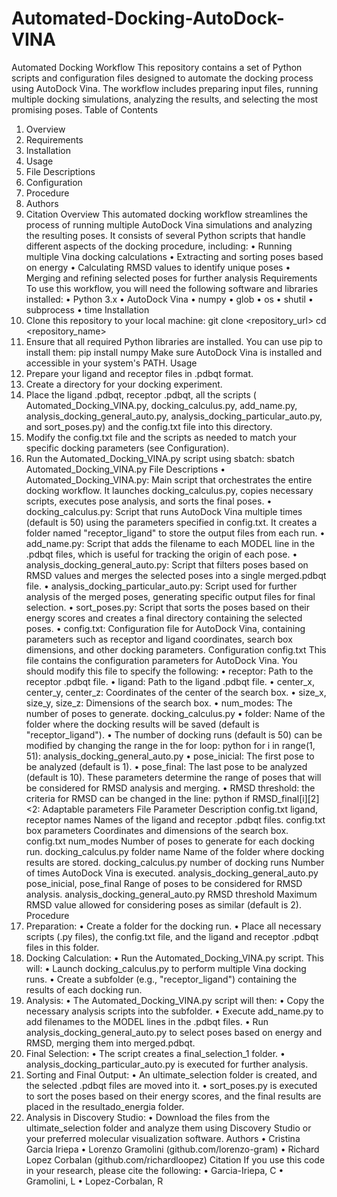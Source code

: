 # Automated-Docking-AutoDock-VINA
Automated Docking Workflow
This repository contains a set of Python scripts and configuration files designed to automate the docking process using AutoDock Vina. The workflow includes preparing input files, running multiple docking simulations, analyzing the results, and selecting the most promising poses.
Table of Contents
1.	Overview
2.	Requirements
3.	Installation
4.	Usage
5.	File Descriptions
6.	Configuration
7.	Procedure
8.	Authors
9.	Citation
Overview
This automated docking workflow streamlines the process of running multiple AutoDock Vina simulations and analyzing the resulting poses. It consists of several Python scripts that handle different aspects of the docking procedure, including:
•	Running multiple Vina docking calculations
•	Extracting and sorting poses based on energy
•	Calculating RMSD values to identify unique poses
•	Merging and refining selected poses for further analysis
Requirements
To use this workflow, you will need the following software and libraries installed:
•	Python 3.x
•	AutoDock Vina
•	numpy
•	glob
•	os
•	shutil
•	subprocess
•	time
Installation
1.	Clone this repository to your local machine:
git clone <repository_url>
cd <repository_name>
2.	Ensure that all required Python libraries are installed. You can use pip to install them:
pip install numpy
Make sure AutoDock Vina is installed and accessible in your system's PATH.
Usage
1.	Prepare your ligand and receptor files in .pdbqt format.
2.	Create a directory for your docking experiment.
3.	Place the ligand .pdbqt, receptor .pdbqt, all the scripts ( Automated_Docking_VINA.py, docking_calculus.py, add_name.py, analysis_docking_general_auto.py, analysis_docking_particular_auto.py, and sort_poses.py) and the config.txt file into this directory.
4.	Modify the config.txt file and the scripts as needed to match your specific docking parameters (see Configuration).
5.	Run the Automated_Docking_VINA.py script using sbatch:
sbatch Automated_Docking_VINA.py
File Descriptions
•	Automated_Docking_VINA.py: Main script that orchestrates the entire docking workflow. It launches docking_calculus.py, copies necessary scripts, executes pose analysis, and sorts the final poses.
•	docking_calculus.py: Script that runs AutoDock Vina multiple times (default is 50) using the parameters specified in config.txt. It creates a folder named "receptor_ligand" to store the output files from each run.
•	add_name.py: Script that adds the filename to each MODEL line in the .pdbqt files, which is useful for tracking the origin of each pose.
•	analysis_docking_general_auto.py: Script that filters poses based on RMSD values and merges the selected poses into a single merged.pdbqt file.
•	analysis_docking_particular_auto.py: Script used for further analysis of the merged poses, generating specific output files for final selection.
•	sort_poses.py: Script that sorts the poses based on their energy scores and creates a final directory containing the selected poses.
•	config.txt: Configuration file for AutoDock Vina, containing parameters such as receptor and ligand coordinates, search box dimensions, and other docking parameters.
Configuration
config.txt
This file contains the configuration parameters for AutoDock Vina. You should modify this file to specify the following:
•	receptor: Path to the receptor .pdbqt file.
•	ligand: Path to the ligand .pdbqt file.
•	center_x, center_y, center_z: Coordinates of the center of the search box.
•	size_x, size_y, size_z: Dimensions of the search box.
•	num_modes: The number of poses to generate.
docking_calculus.py
•	folder: Name of the folder where the docking results will be saved (default is "receptor_ligand").
•	The number of docking runs (default is 50) can be modified by changing the range in the for loop:
python
for i in range(1, 51):
analysis_docking_general_auto.py
•	pose_inicial: The first pose to be analyzed (default is 1).
•	pose_final: The last pose to be analyzed (default is 10).
These parameters determine the range of poses that will be considered for RMSD analysis and merging.
•	RMSD threshold: the criteria for RMSD can be changed in the line:
python
 if RMSD_final[i][2]<2:
Adaptable parameters
File	Parameter	Description
config.txt	ligand, receptor names	Names of the ligand and receptor .pdbqt files.
config.txt	box parameters	Coordinates and dimensions of the search box.
config.txt	num_modes	Number of poses to generate for each docking run.
docking_calculus.py	folder name	Name of the folder where docking results are stored.
docking_calculus.py	number of docking runs	Number of times AutoDock Vina is executed.
analysis_docking_general_auto.py	pose_inicial, pose_final	Range of poses to be considered for RMSD analysis.
analysis_docking_general_auto.py	RMSD threshold	Maximum RMSD value allowed for considering poses as similar (default is 2).
Procedure
1.	Preparation:
•	Create a folder for the docking run.
•	Place all necessary scripts (.py files), the config.txt file, and the ligand and receptor .pdbqt files in this folder.
2.	Docking Calculation:
•	Run the Automated_Docking_VINA.py script. This will:
•	Launch docking_calculus.py to perform multiple Vina docking runs.
•	Create a subfolder (e.g., "receptor_ligand") containing the results of each docking run.
3.	Analysis:
•	The Automated_Docking_VINA.py script will then:
•	Copy the necessary analysis scripts into the subfolder.
•	Execute add_name.py to add filenames to the MODEL lines in the .pdbqt files.
•	Run analysis_docking_general_auto.py to select poses based on energy and RMSD, merging them into merged.pdbqt.
4.	Final Selection:
•	The script creates a final_selection_1 folder.
•	analysis_docking_particular_auto.py is executed for further analysis.
5.	Sorting and Final Output:
•	An ultimate_selection folder is created, and the selected .pdbqt files are moved into it.
•	sort_poses.py is executed to sort the poses based on their energy scores, and the final results are placed in the resultado_energia folder.
6.	Analysis in Discovery Studio:
•	Download the files from the ultimate_selection folder and analyze them using Discovery Studio or your preferred molecular visualization software.
Authors
•	Cristina Garcia Iriepa
•	Lorenzo Gramolini (github.com/lorenzo-gram)
•	Richard Lopez Corbalan (github.com/richardloopez)
Citation
If you use this code in your research, please cite the following:
•	Garcia-Iriepa, C
•	Gramolini, L
•	Lopez-Corbalan, R


